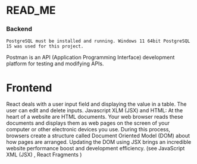 # READ_ME
### Backend
	PostgreSQL must be installed and running. Windows 11 64bit PostgreSQL 15 was used for this project.
Postman is an API (Application Programming Interface) development platform for testing and modifying APIs.
# Frontend
React deals with a user input field and displaying the value in a table. The user can edit and delete inputs.
Javascript XLM (JSX) and HTML: At the heart of a website are HTML documents. Your web browser reads these documents and displays them as web pages on the screen of your computer or other electronic devices you use. During this process, browsers create a structure called Document Oriented Model (DOM) about how pages are arranged. Updating the DOM using JSX brings an incredible website performance boost and development efficiency. (see JavaScript XML (JSX) , React Fragments )
